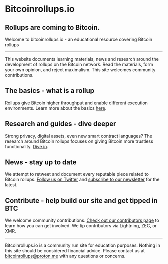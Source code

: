 # Bitcoinrollups.io

## Rollups are coming to Bitcoin.

Welcome to bitcoinrollups.io - an educational resource covering Bitcoin rollups

---

This website documents learning materials, news and research around the development of rollups on the Bitcoin network. Read the materials, form your own opinion, and reject maximalism. This site welcomes community contributions.

## The basics - what is a rollup

Rollups give Bitcoin higher throughput and enable different execution environments. Learn more about the basics [here](https://bitcoinrollups.io/the-basics).

## Research and guides - dive deeper

Strong privacy, digital assets, even new smart contract languages? The research around Bitcoin rollups focuses on giving Bitcoin more trustless functionality. [Dive in](https://bitcoinrollups.io/research).

## News - stay up to date

We attempt to retweet and document every reputable piece related to Bitcoin rollups. [Follow us on Twitter](https://twitter.com/BitcoinRollups) and [subscribe to our newsletter](https://mirror.xyz/0xE4dF449bDC1ec8f7688F68F7E839f1370617Ac73) for the latest.

## Contribute - help build our site and get tipped in BTC

We welcome community contributions. [Check out our contributors page](https://www.bitcoinrollups.io/contribute) to learn how you can get involved. We tip contributors via Lightning, ZEC, or XMR.

---

Bitcoinrollups.io is a community run site for education purposes. Nothing in this site should be considered financial advice. Please contact us at bitcoinrollups@proton.me with any questions or concerns.
